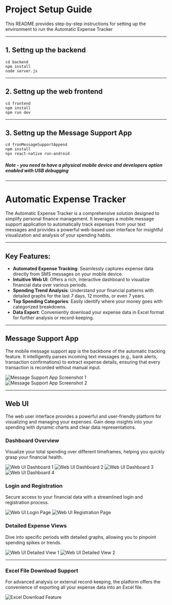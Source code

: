 # Project Setup Guide

This README provides step-by-step instructions for setting up the environment to run the Automatic Expense Tracker

---
## 1. Settng up the backend
```
cd backend
npm install
node server.js
```
---
## 2. Settng up the web frontend
```
cd frontend
npm install
npm run dev
```
---
## 3. Settng up the Message Support App 
```
cd fronMessageSupportAppend
npm install
npx react-native run-android
```
##### **Note** - you need to have a physical mobile device and developers option enabled with USB debugging
---

# Automatic Expense Tracker

The Automatic Expense Tracker is a comprehensive solution designed to simplify personal finance management. It leverages a mobile message support application to automatically track expenses from your text messages and provides a powerful web-based user interface for insightful visualization and analysis of your spending habits.

---

## Key Features:

*   **Automated Expense Tracking**: Seamlessly captures expense data directly from SMS messages on your mobile device.
*   **Intuitive Web UI**: Offers a rich, interactive dashboard to visualize financial data over various periods.
*   **Spending Trend Analysis**: Understand your financial patterns with detailed graphs for the last 7 days, 12 months, or even 7 years.
*   **Top Spending Categories**: Easily identify where your money goes with categorized breakdowns.
*   **Data Export**: Conveniently download your expense data in Excel format for further analysis or record-keeping.

---

## Message Support App

The mobile message support app is the backbone of the automatic tracking feature. It intelligently parses incoming text messages (e.g., bank alerts, transaction confirmations) to extract expense details, ensuring that every transaction is recorded without manual input.

![Message Support App Screenshot 1](RM-L.jpeg)
![Message Support App Screenshot 2](RN-M.jpeg)

---

## Web UI

The web user interface provides a powerful and user-friendly platform for visualizing and managing your expenses. Gain deep insights into your spending with dynamic charts and clear data representations.

### Dashboard Overview

Visualize your total spending over different timeframes, helping you quickly grasp your financial health.

![Web UI Dashboard 1](L1.png)
![Web UI Dashboard 2](L2.png)
![Web UI Dashboard 3](L3.png)
![Web UI Dashboard 4](L4.png)

### Login and Registration

Secure access to your financial data with a streamlined login and registration process.

![Web UI Login Page](LO1.png)
![Web UI Registration Page](R.png)

### Detailed Expense Views

Dive into specific periods with detailed graphs, allowing you to pinpoint spending spikes or trends.

![Web UI Detailed View 1](D1.png)
![Web UI Detailed View 2](D2-1.png)

---

### Excel File Download Support

For advanced analysis or external record-keeping, the platform offers the convenience of exporting all your expense data into an Excel file.

![Excel Download Feature](D3.png)
